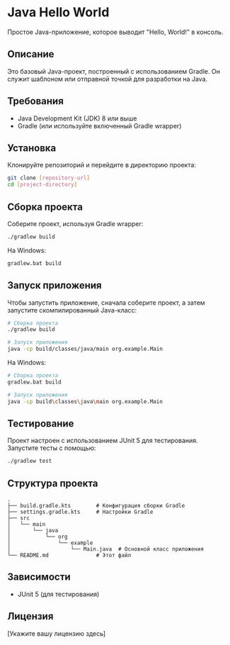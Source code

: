# Java Hello World

Простое Java-приложение, которое выводит "Hello, World!" в консоль.

## Описание

Это базовый Java-проект, построенный с использованием Gradle. Он служит шаблоном или отправной точкой для разработки на Java.

## Требования

- Java Development Kit (JDK) 8 или выше
- Gradle (или используйте включенный Gradle wrapper)

## Установка

Клонируйте репозиторий и перейдите в директорию проекта:

```bash
git clone [repository-url]
cd [project-directory]
```

## Сборка проекта

Соберите проект, используя Gradle wrapper:

```bash
./gradlew build
```

На Windows:

```bash
gradlew.bat build
```

## Запуск приложения

Чтобы запустить приложение, сначала соберите проект, а затем запустите скомпилированный Java-класс:

```bash
# Сборка проекта
./gradlew build

# Запуск приложения
java -cp build/classes/java/main org.example.Main
```

На Windows:
```bash
# Сборка проекта
gradlew.bat build

# Запуск приложения
java -cp build\classes\java\main org.example.Main
```

## Тестирование

Проект настроен с использованием JUnit 5 для тестирования. Запустите тесты с помощью:

```bash
./gradlew test
```

## Структура проекта

```
.
├── build.gradle.kts        # Конфигурация сборки Gradle
├── settings.gradle.kts     # Настройки Gradle
├── src
│   └── main
│       └── java
│           └── org
│               └── example
│                   └── Main.java  # Основной класс приложения
└── README.md               # Этот файл
```

## Зависимости

- JUnit 5 (для тестирования)

## Лицензия

[Укажите вашу лицензию здесь]
